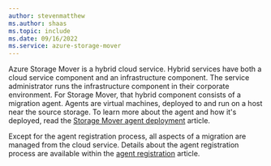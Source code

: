 ```yaml
---
author: stevenmatthew
ms.author: shaas
ms.topic: include
ms.date: 09/16/2022
ms.service: azure-storage-mover
---
```

<!-- 
!########################################################
STATUS: COMPLETE

CONTENT: final

REVIEW Stephen/Fabian: COMPLETE

Document score: 100 (107 words and 0 issues)

!########################################################
-->

Azure Storage Mover is a hybrid cloud service. Hybrid services have both a cloud service component and an infrastructure component. The service administrator runs the infrastructure component in their corporate environment. For Storage Mover, that hybrid component consists of a migration agent. Agents are virtual machines, deployed to and run on a host near the source storage. To learn more about the agent and how it's deployed, read the [Storage Mover agent deployment](../agent-deploy.md) article.

Except for the agent registration process, all aspects of a migration are managed from the cloud service. Details about the agent registration process are available within the [agent registration](../agent-register.md) article.
